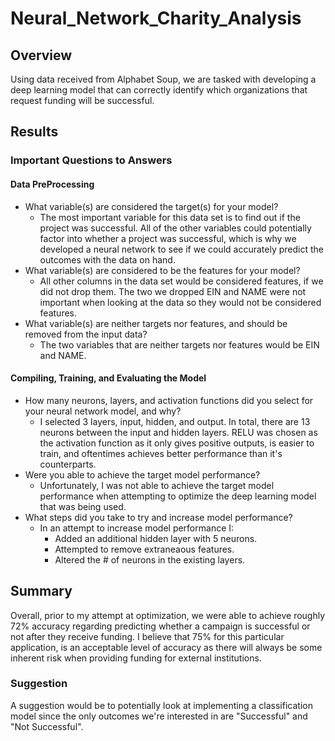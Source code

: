# Neural_Network_Charity_Analysis
## Overview
Using data received from Alphabet Soup, we are tasked with developing a deep learning model that can correctly identify which organizations that request funding will be successful. 
## Results
### Important Questions to Answers
#### Data PreProcessing
- What variable(s) are considered the target(s) for your model?
  - The most important variable for this data set is to find out if the project was successful. All of the other variables could potentially factor into whether a project was successful, which is why we developed a neural network to see if we could accurately predict the outcomes with the data on hand. 
- What variable(s) are considered to be the features for your model?
  - All other columns in the data set would be considered features, if we did not drop them. The two we dropped EIN and NAME were not important when looking at the data so they would not be considered features.
- What variable(s) are neither targets nor features, and should be removed from the input data?
  - The two variables that are neither targets nor features would be EIN and NAME.
#### Compiling, Training, and Evaluating the Model
- How many neurons, layers, and activation functions did you select for your neural network model, and why?
  - I selected 3 layers, input, hidden, and output. In total, there are 13 neurons between the input and hidden layers. RELU was chosen as the activation function as it only gives positive outputs, is easier to train, and oftentimes achieves better performance than it's counterparts. 
- Were you able to achieve the target model performance?
  - Unfortunately, I was not able to achieve the target model performance when attempting to optimize the deep learning model that was being used. 
- What steps did you take to try and increase model performance?
  - In an attempt to increase model performance I: 
    - Added an additional hidden layer with 5 neurons. 
    - Attempted to remove extraneaous features. 
    - Altered the # of neurons in the existing layers. 
## Summary
Overall, prior to my attempt at optimization, we were able to achieve roughly 72% accuracy regarding predicting whether a campaign is successful or not after they receive funding. I believe that 75% for this particular application, is an acceptable level of accuracy as there will always be some inherent risk when providing funding for external institutions. 
### Suggestion
A suggestion would be to potentially look at implementing a classification model since the only outcomes we're interested in are "Successful" and "Not Successful". 
